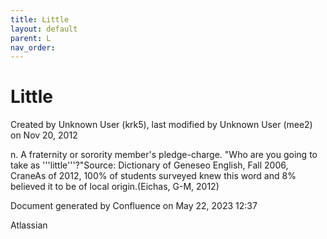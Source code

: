 ```yaml
---
title: Little
layout: default
parent: L
nav_order:
---
```


# Little

Created by  Unknown User (krk5), last modified by  Unknown User (mee2) on Nov 20, 2012

n. A fraternity or sorority member's pledge-charge. &quot;Who are you going to take as '''little'''?&quot;Source: Dictionary of Geneseo English, Fall 2006, CraneAs of 2012, 100% of students surveyed knew this word and 8% believed it to be of local origin.(Eichas, G-M, 2012) 

Document generated by Confluence on May 22, 2023 12:37

Atlassian
